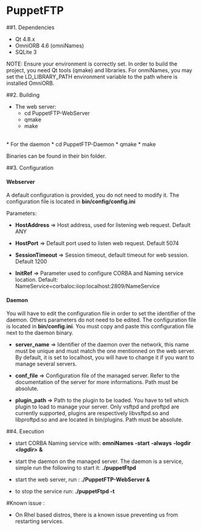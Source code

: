 # PuppetFTP

##1. Dependencies

   * Qt 4.8.x
   * OmniORB 4.6 (omniNames)
   * SQLite 3

NOTE: Ensure your environment is correctly set. In order to build the project, you need Qt tools (qmake) and libraries. For onmiNames, you may set  the LD_LIBRARY_PATH environment variable to the path where is installed OmniORB.

##2. Building

   * The web server:
	   * cd PuppetFTP-WebServer
	   * qmake
	   * make
<br>
   * For the daemon
	   * cd PuppetFTP-Daemon
	   * qmake
	   * make

Binaries can be found in their bin folder.

##3. Configuration

#### Webserver

A default configuration is provided, you do not need to modify it. The configuration file is located in **bin/config/config.ini**

Parameters:

 * **HostAddress**    => Host address, used for listening web request. Default ANY

 * **HostPort**       => Default port used to listen web request. Default 5074

 * **SessionTimeout** => Session timeout, default timeout for web session. Default 1200

 * **InitRef**        => Parameter used to configure CORBA and Naming service location. Default: NameService=corbaloc:iiop:localhost:2809/NameService

#### Daemon

You will have to edit the configuration file in order to set the identifier of the daemon. Others parameters do not need to be edited. The configuration file is located in **bin/config.ini**. You must copy and paste this configuration file next to the daemon binary.

 * **server_name**    => Identifier of the daemon over the network, this name must be unique and must match the one mentionned on the web server. By default, it is set to localhost, you will have to change it if you want to manage several servers.

 * **conf_file**      => Configuration file of the managed server. Refer to the documentation of the server for more informations. Path must be absolute.

 * **plugin_path**    => Path to the plugin to be loaded. You have to tell which plugin to load to manage your server. Only vsftpd and proftpd are currently supported, plugins are respectively libvsftpd.so and libproftpd.so and are located in bin/plugins. Path must be absolute.

##4. Execution

 * start CORBA Naming service with: **omniNames** **-start** **-always** **-logdir** ***\<logdir\>*** **&**
  
 * start the daemon on the managed server. The daemon is a service,
  simple run the following to start it: **./puppetFtpd**

 * start the web server, run : **./PuppetFTP-WebServer &**

 * to stop the service run: **./puppetFtpd -t**


#Known issue : 

- On Rhel based distros, there is a known issue preventing us from restarting services.
